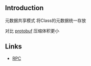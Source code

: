 ## Introduction

元数据共享模式 将Class的元数据统一存放

对比 [protobuf](/docs/CS/Distributed/RPC/ProtoBuf.md) 压缩体积更小


## Links

- [RPC](/docs/CS/Distributed/RPC/RPC.md)
